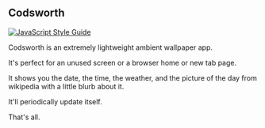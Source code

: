 ## Codsworth

[![JavaScript Style Guide](https://img.shields.io/badge/code%20style-standard-brightgreen.svg)](http://standardjs.com/)

Codsworth is an extremely lightweight ambient wallpaper app. 

It's perfect for an unused screen or a browser home or new tab page. 

It shows you the date, the time, the weather, and the picture of the day from wikipedia with a little blurb about it.

It'll periodically update itself.

That's all.
